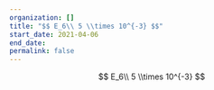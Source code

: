```yaml
---
organization: []
title: "$$ E_6\\ 5 \\times 10^{-3} $$"
start_date: 2021-04-06
end_date:
permalink: false
---
```


$$ E_6\\ 5 \\times 10^{-3} $$
